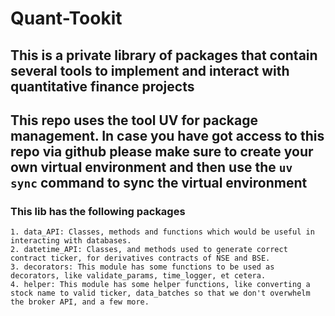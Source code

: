 # Quant-Tookit

## This is a private library of packages that contain several tools to implement and interact with quantitative finance projects

## This repo uses the tool UV for package management. In case you have got access to this repo via github please make sure to create your own virtual environment and then use the `uv sync` command to sync the virtual environment

### This lib has the following packages

    1. data_API: Classes, methods and functions which would be useful in interacting with databases.
    2. datetime_API: Classes, and methods used to generate correct contract ticker, for derivatives contracts of NSE and BSE.
    3. decorators: This module has some functions to be used as decorators, like validate_params, time_logger, et cetera. 
    4. helper: This module has some helper functions, like converting a stock name to valid ticker, data_batches so that we don't overwhelm the broker API, and a few more.
